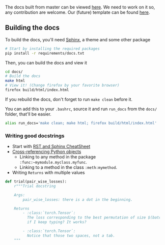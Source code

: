 The docs built from master can be viewed [here](https://asteroid-team.github.io/asteroid/).
We need to work on it so, any contribution are welcome.
Our (future) template can be found
[here](https://github.com/asteroid-team/asteroid_sphinx_theme).

## Building the docs
To build the docs, you'll need [Sphinx](https://www.sphinx-doc.org/en/master/),
a theme and some other package
```bash
# Start by installing the required packages
pip install -r requirements/docs.txt
```
Then, you can build the docs and view it
```bash
cd docs/
# Build the docs
make html
# View it! (Change firefox by your favorite browser)
firefox build/html/index.html
```
If you rebuild the docs, don't forget to run `make clean` before it.

You can add this to your `.bashrc`, source it and run `run_docs`
from the `docs/` folder, that'll be easier.
```bash
alias run_docs='make clean; make html; firefox build/html/index.html'
```


### Writing good docstrings

- Start with [RST and Sphinx CheatSheet](https://thomas-cokelaer.info/tutorials/sphinx/rest_syntax.html)
- [Cross-referencing Python objects](https://www.sphinx-doc.org/en/master/usage/restructuredtext/domains.html#cross-referencing-python-objects)
    - Linking to any method in the package `:func:~mymodule.myclass.myfunc`.
    - Linking to a method in the class `:meth:mymethod`.
- Writing `Returns` with multiple values
```python
def trial(pair_wise_losses):
    r"""Trial docstring

    Args:
        pair_wise_losses: there is a dot in the beginning.

    Returns
        - :class:`torch.Tensor`:
          The loss corresponding to the best permutation of size $(batch,)$. and
          if I keep typing? It works?

        - :class:`torch.Tensor`:
          Notice that those two spaces, not a tab.
    """
```
